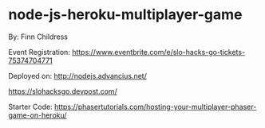 # node-js-heroku-multiplayer-game
By: Finn Childress

Event Registration: https://www.eventbrite.com/e/slo-hacks-go-tickets-75374704771


Deployed on: http://nodejs.advancius.net/

https://slohacksgo.devpost.com/


Starter Code:
https://phasertutorials.com/hosting-your-multiplayer-phaser-game-on-heroku/
